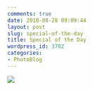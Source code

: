 ```yaml
---
comments: true
date: 2010-08-28 09:09:44
layout: post
slug: special-of-the-day
title: Special of the Day
wordpress_id: 3702
categories:
- PhotoBlog
---
```


![](http://ryanfitzer.com/main/wp-content/uploads/2010/08/2010-08-27-at-17-01-47.jpg)
